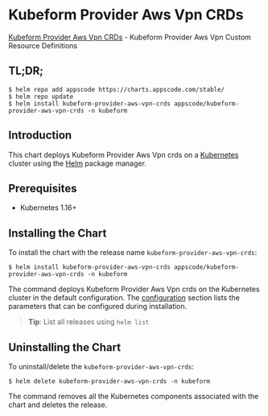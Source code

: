 # Kubeform Provider Aws Vpn CRDs

[Kubeform Provider Aws Vpn CRDs](https://github.com/kubeform) - Kubeform Provider Aws Vpn Custom Resource Definitions

## TL;DR;

```console
$ helm repo add appscode https://charts.appscode.com/stable/
$ helm repo update
$ helm install kubeform-provider-aws-vpn-crds appscode/kubeform-provider-aws-vpn-crds -n kubeform
```

## Introduction

This chart deploys Kubeform Provider Aws Vpn crds on a [Kubernetes](http://kubernetes.io) cluster using the [Helm](https://helm.sh) package manager.

## Prerequisites

- Kubernetes 1.16+

## Installing the Chart

To install the chart with the release name `kubeform-provider-aws-vpn-crds`:

```console
$ helm install kubeform-provider-aws-vpn-crds appscode/kubeform-provider-aws-vpn-crds -n kubeform
```

The command deploys Kubeform Provider Aws Vpn crds on the Kubernetes cluster in the default configuration. The [configuration](#configuration) section lists the parameters that can be configured during installation.

> **Tip**: List all releases using `helm list`

## Uninstalling the Chart

To uninstall/delete the `kubeform-provider-aws-vpn-crds`:

```console
$ helm delete kubeform-provider-aws-vpn-crds -n kubeform
```

The command removes all the Kubernetes components associated with the chart and deletes the release.



